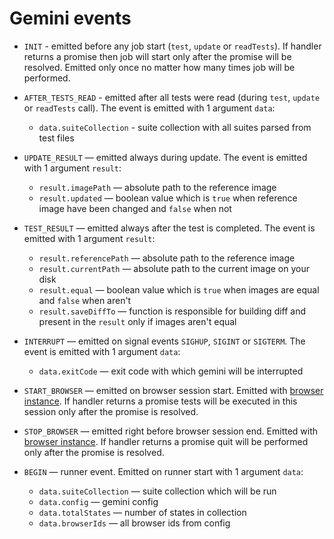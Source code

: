 # Gemini events

* `INIT` - emitted before any job start (`test`, `update` or `readTests`). If handler returns a promise then job will start only after the promise will be resolved. Emitted only once no matter how many times job will be performed.

* `AFTER_TESTS_READ` - emitted after all tests were read (during `test`, `update` or `readTests` call). The event is emitted with 1 argument `data`:
    * `data.suiteCollection` - suite collection with all suites parsed from test files

* `UPDATE_RESULT` — emitted always during update. The event is emitted with 1 argument `result`:
    * `result.imagePath` — absolute path to the reference image
    * `result.updated` — boolean value which is `true` when reference image have been changed and `false` when not

* `TEST_RESULT` — emitted always after the test is completed. The event is emitted with 1 argument `result`:
    * `result.referencePath` — absolute path to the reference image
    * `result.currentPath` — absolute path to the current image on your disk
    * `result.equal` — boolean value which is `true` when images are equal and `false` when aren't
    * `result.saveDiffTo` — function is responsible for building diff and present in the `result` only if images aren't equal

* `INTERRUPT` — emitted on signal events `SIGHUP`, `SIGINT` or `SIGTERM`. The event is emitted with 1 argument `data`:
    * `data.exitCode` — exit code with which gemini will be interrupted

* `START_BROWSER` — emitted on browser session start. Emitted with [browser instance](../lib/browser/new-browser.js). If handler returns a promise tests will be executed in this session only after the promise is resolved.

* `STOP_BROWSER` — emitted right before browser session end. Emitted with [browser instance](../lib/browser/new-browser.js). If handler returns a promise quit will be performed only after the promise is resolved.

* `BEGIN` — runner event. Emitted on runner start with 1 argument `data`:
    * `data.suiteCollection` — suite collection which will be run
    * `data.config` — gemini config
    * `data.totalStates` — number of states in collection
    * `data.browserIds` — all browser ids from config
